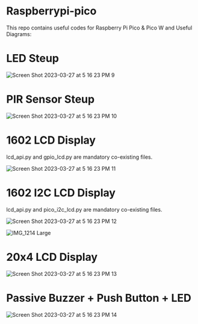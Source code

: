 # Raspberrypi-pico
This repo contains useful codes for Raspberry Pi Pico &amp; Pico W
and Useful Diagrams:

# LED Steup

![Screen Shot 2023-03-27 at 5 16 23 PM 9](https://user-images.githubusercontent.com/87240174/232924468-4986da66-5168-4e01-9d3e-d4466e966788.jpg)

# PIR Sensor Steup

![Screen Shot 2023-03-27 at 5 16 23 PM 10](https://user-images.githubusercontent.com/87240174/232950443-60e9ffaf-e6e9-477e-b5a5-6698a4897cf5.jpg)

# 1602 LCD Display
lcd_api.py and gpio_lcd.py are mandatory co-existing files.

![Screen Shot 2023-03-27 at 5 16 23 PM 11](https://user-images.githubusercontent.com/87240174/232972611-e44879ec-a08d-44f9-ba8e-814996be8633.jpg)

# 1602 I2C LCD Display
lcd_api.py and pico_i2c_lcd.py are mandatory co-existing files.

![Screen Shot 2023-03-27 at 5 16 23 PM 12](https://user-images.githubusercontent.com/87240174/232972652-7660b889-7dca-4ebb-b03f-bc949c65da81.jpg)

![IMG_1214 Large](https://user-images.githubusercontent.com/87240174/233116620-ee2f9a0e-af0c-46c0-a2ec-c0bc7632b5d8.jpeg)

# 20x4 LCD Display

![Screen Shot 2023-03-27 at 5 16 23 PM 13](https://user-images.githubusercontent.com/87240174/233153513-72df9331-2981-4a2f-b6f3-5855f295d73e.jpg)

# Passive Buzzer + Push Button + LED

![Screen Shot 2023-03-27 at 5 16 23 PM 14](https://user-images.githubusercontent.com/87240174/233186262-38d13717-1f96-482d-a982-cfe62a2afa80.jpg)
